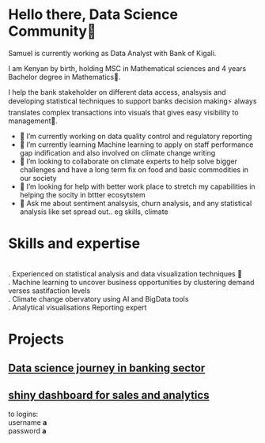 # Hello there, Data Science Community👋

Samuel is currently working as Data Analyst with Bank of Kigali.

I am Kenyan by birth, holding MSC in Mathematical sciences and 4 years Bachelor degree in Mathematics🌱.




I help the bank stakeholder on different data access, analsysis and developing statistical techniques to support banks decision making⚡ 
always translates complex transactions into visuals that gives easy visibility to management💬.

- 🔭 I’m currently working on data quality control and regulatory reporting
- 🌱 I’m currently learning Machine learning to apply on staff performance gap indification and also involved on climate change writing
- 👯 I’m looking to collaborate on climate experts to help solve bigger challenges and have a long term fix on food and basic commodities in our society
- 🤔 I’m looking for help with better work place to stretch my capabilities in helping the socity in bttter ecosytstem
- 💬 Ask me about sentiment analsysis, churn analysis, and any statistical analysis like set spread out.. eg skills, climate



# Skills and expertise

<br>. Experienced on statistical analysis and data visualization techniques 🤔
<br>. Machine learning to uncover business opportunities by clustering demand verses sastifaction levels
<br>. Climate change obervatory using AI and BigData tools
<br>. Analytical visualisations
Reporting expert


# Projects

## [Data science journey in banking sector](https://github.com/samu4/data-consolidation-with-python/blob/master/data_consolidation.ipynb)

## [shiny dashboard for sales and analytics](https://sam2019.shinyapps.io/sales) 

to logins: <br> username **a** <br> password **a**
